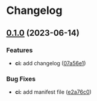 # Changelog

## [0.1.0](https://github.com/rjferguson21/uds-hello-world/compare/v0.0.1...v0.1.0) (2023-06-14)


### Features

* **ci:** add changelog ([07a56e1](https://github.com/rjferguson21/uds-hello-world/commit/07a56e1c61922412c98abfc351c03306490c394c))


### Bug Fixes

* **ci:** add manifest file ([e2a76c0](https://github.com/rjferguson21/uds-hello-world/commit/e2a76c054e9b0a729d77cd7c2e0c9cce1c923b01))
